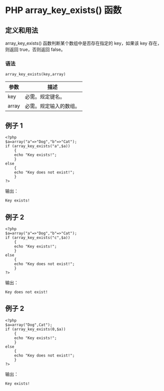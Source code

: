 # PHP array_key_exists() 函数



## 定义和用法

array_key_exists() 函数判断某个数组中是否存在指定的 key，如果该 key 存在，则返回 true，否则返回 false。

### 语法

```
array_key_exists(key,array)
```

| 参数 | 描述 |
| --- | --- |
| key | 必需。规定键名。 |
| array | 必需。规定输入的数组。 |

## 例子 1

```
<?php
$a=array("a"=>"Dog","b"=>"Cat");
if (array_key_exists("a",$a))
	{
	echo "Key exists!";
	}
else
	{
	echo "Key does not exist!";
	}
?>
```

输出：

```
Key exists!
```

## 例子 2

```
<?php
$a=array("a"=>"Dog","b"=>"Cat");
if (array_key_exists("c",$a))
	{
	echo "Key exists!";
	}
else
	{
	echo "Key does not exist!";
	}
?>
```

输出：

```
Key does not exist!
```

## 例子 2

```
<?php
$a=array("Dog",Cat");
if (array_key_exists(0,$a))
	{
	echo "Key exists!";
	}
else
	{
	echo "Key does not exist!";
	}
?>
```

输出：

```
Key exists!
```



